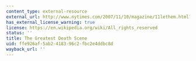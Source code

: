 ```yaml
---
content_type: external-resource
external_url: http://www.nytimes.com/2007/11/10/magazine/11lethem.html?_r=1&
has_external_license_warning: true
license: https://en.wikipedia.org/wiki/All_rights_reserved
status: ''
title: The Greatest Death Scene
uid: ffe926af-5ab2-4183-96c2-fbc2e4ddbc8d
wayback_url: ''
---
```

